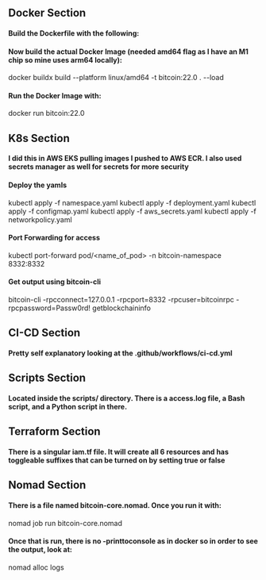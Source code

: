 
## Docker Section

#### Build the Dockerfile with the following:

#### Now build the actual Docker Image (needed amd64 flag as I have an M1 chip so mine uses arm64 locally):
docker buildx build --platform linux/amd64 -t bitcoin:22.0 . --load


#### Run the Docker Image with:

docker run bitcoin:22.0



## K8s Section 

#### I did this in AWS EKS pulling images I pushed to AWS ECR. I also used secrets manager as well for secrets for more security

#### Deploy the yamls
kubectl apply -f namespace.yaml
kubectl apply -f deployment.yaml
kubectl apply -f configmap.yaml
kubectl apply -f aws_secrets.yaml
kubectl apply -f networkpolicy.yaml


#### Port Forwarding for access
kubectl port-forward pod/<name_of_pod> -n bitcoin-namespace 8332:8332

#### Get output using bitcoin-cli
bitcoin-cli -rpcconnect=127.0.0.1 -rpcport=8332 -rpcuser=bitcoinrpc -rpcpassword=Passw0rd! getblockchaininfo



## CI-CD Section


#### Pretty self explanatory looking at the .github/workflows/ci-cd.yml


## Scripts Section

#### Located inside the scripts/ directory. There is a access.log file, a Bash script, and a Python script in there.




## Terraform Section 

#### There is a singular iam.tf file. It will create all 6 resources and has toggleable suffixes that can be turned on by setting true or false



## Nomad Section 


#### There is a file named bitcoin-core.nomad. Once you run it with:

nomad job run bitcoin-core.nomad

#### Once that is run, there is no -printtoconsole as in docker so in order to see the output, look at:

nomad alloc logs <allocation-id>



